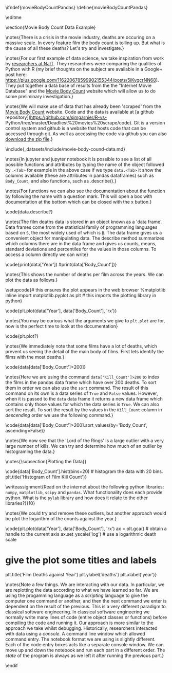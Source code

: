 \ifndef{movieBodyCountPandas}
\define{movieBodyCountPandas}

\editme

\section{Movie Body Count Data Example}

\notes{There is a crisis in the movie industry, deaths are
occuring on a massive scale. In every feature film the body count is tolling up.
But what is the cause of all these deaths? Let's try and investigate.}

\notes{For our first example of data science, we take inspiration from work by [researchers at NJIT](http://www.theswarmlab.com/r-vs-python-round-2/). They researchers were comparing the qualities of Python with R (my brief thoughts on the subject are available in a Google+ post here: https://plus.google.com/116220678599902155344/posts/5iKyqcrNN68). They put together a data base of results from the  the "Internet Movie Database" and the [Movie Body Count](http://www.moviebodycounts.com/) website which will allow us to do some preliminary investigation.}

\notes{We will make use of data that has already been 'scraped' from the [Movie Body Count](http://www.moviebodycounts.com/) website. Code and the data is available at [a github repository](https://github.com/sjmgarnier/R-vs-
Python/tree/master/Deadliest%20movies%20scrape/code). Git is a version control
system and github is a website that hosts code that can be accessed through git.
As well as accessing the code
via github you can also [download the zip file](https://github.com/sjmgarnier/R-vs-Python/archive/master.zip).}

\include{_datasets/include/movie-body-cound-data.md}

\notes{In jupyter and jupyter notebook it is possible to see a list of
all possible functions and attributes by typing the name of the object
followed by `.<Tab>` for example in the above case if we type `data.<Tab>`
it show the columns available (these are attributes in pandas
dataframes) such as `Body_Count`, and also functions, such as
.describe().}

\notes{For functions we can also see the
documentation about the function by following the name with a question mark.
This will open a box with documentation at the bottom which can be closed with
the x button.}

\code{data.describe?}

\notes{The film deaths data is stored in an object known as a 'data
frame'. Data frames come from the statistical family of programming
languages based on `S`, the most widely used of which is
[`R`](http://en.wikipedia.org/wiki/R_(programming_language)). The data
frame gives us a convenient object for manipulating data. The describe
method summarizes which columns there are in the data frame and gives
us counts, means, standard deviations and percentiles for the values
in those columns. To access a column directly we can write}

\code{print(data['Year'])
#print(data['Body_Count'])}

\notes{This shows the number of deaths per film across the years. We
can plot the data as follows.}

\setupcode{# this ensures the plot appears in the web browser
%matplotlib inline 
import matplotlib.pyplot as plt # this imports the plotting library in python}

\code{plt.plot(data['Year'], data['Body_Count'], 'rx')}

\notes{You may be curious what the arguments we give to `plt.plot` are
for, now is the perfect time to look at the documentation}

\code{plt.plot?}

\notes{We immediately note that some films have a lot of deaths, which
prevent us seeing the detail of the main body of films. First lets
identify the films with the most deaths.}

\code{data[data['Body_Count']>200]}

\notes{Here we are using the command `data['Kill_Count']>200` to index
the films in the pandas data frame which have over 200 deaths. To sort
them in order we can also use the `sort` command. The result of this
command on its own is a data series of `True` and `False`
values. However, when it is passed to the `data` data frame it returns
a new data frame which contains only those values for which the data
series is `True`. We can also sort the result. To sort the result by
the values in the `Kill_Count` column in *descending* order we use the
following command.}

\code{data[data['Body_Count']>200].sort_values(by='Body_Count', ascending=False)}

\notes{We now see that the 'Lord of the Rings' is a large outlier with
a very large number of kills. We can try and determine how much of an
outlier by histograming the data.}

\notes{\subsection{Plotting the Data}}

\code{data['Body_Count'].hist(bins=20) # histogram the data with 20 bins.
plt.title('Histogram of Film Kill Count')}

\writeassignment{Read on the internet about the following python
libraries: `numpy`, `matplotlib`, `scipy` and `pandas`. What functionality does
each provide python. What is the `pylab` library and how does it relate to the
other libraries?}{10}

\notes{We could try and remove these outliers, but another approach would be plot the logarithm of the counts against the year.}

\code{plt.plot(data['Year'], data['Body_Count'], 'rx')
ax = plt.gca() # obtain a handle to the current axis
ax.set_yscale('log') # use a logarithmic death scale
# give the plot some titles and labels
plt.title('Film Deaths against Year')
plt.ylabel('deaths')
plt.xlabel('year')}

\notes{Note a few things. We are interacting with our data. In
particular, we are replotting the data according to what we have
learned so far. We are using the progamming language as a *scripting*
language to give the computer one command or another, and then the
next command we enter is dependent on the result of the previous. This
is a very different paradigm to classical software engineering.  In
classical software engineering we normally write many lines of code
(entire object classes or functions) before compiling the code and
running it. Our approach is more similar to the approach we take
whilst debugging. Historically, researchers interacted with data using
a *console*. A command line window which allowed command entry. The
notebook format we are using is slightly different.  Each of the code
entry boxes acts like a separate console window. We can move up and
down the notebook and run each part in a different order. The *state*
of the program is always as we left it after running the previous
part.}

\endif
